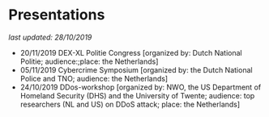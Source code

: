 # Presentations
*last updated: 28/10/2019*
- 20/11/2019 DEX-XL Politie Congress [organized by: Dutch National Politie; audience:;place: the Netherlands]
- 05/11/2019 Cybercrime Symposium [organized by: the Dutch National Police and TNO; audience: the Netherlands]
- 24/10/2019 DDos-workshop [organized by: NWO, the US Department of Homeland Security (DHS) and the University of Twente; audience: top researchers (NL and US) on DDoS attack; place: the Netherlands]


